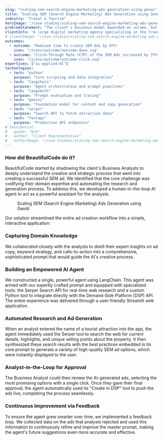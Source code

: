 ```yaml
---
slug: "scaling-sem-search-engine-marketing-ads-generation-using-genai"
title: "Scaling SEM (Search Engine Marketing) Ads Generation using GenAI"
industry: "Travel & Tourism"
heroImage: "/case-studies/scaling-sem-search-engine-marketing-ads-generation-using-genai/scaling-sem-search-engine-marketing-ads-generation-using-genai-1.svg"
problemStatement: "The client's business model depended on volume, but their margins were being eroded by the manual labor of campaign setup. The hours required for each analyst to research, write, and launch ads for a new attraction made it increasingly unprofitable to serve the small-to-mid-sized clients that formed the core of their business. They were working harder for less return."
clientInfo: "A large digital marketing agency specializing in the travel and tourism sector. Their business model is built on efficiently managing campaigns for hundreds of mid-sized attractions, from regional theme parks to city museums."
# clientImage: "/case-studies/scaling-sem-search-engine-marketing-ads-generation-using-genai/client-logo.svg"
outcomes:
  - outcome: "Reduced time to create SEM Ads by 97%"
    icon: "/icons/outcome/outcome-down.svg"
  - outcome: "Click-Through Rate (CTR) of the SEM Ads increased by 37%"
    icon: "/icons/outcome/outcome-click.svg"
expertises: ["ai-applied-ml"]
technologies:
  - tech: "python"
    purpose: "Core scripting and data integration"
  - tech: "langchain"
    purpose: "Agent orchestration and prompt pipelines"
  - tech: "langsmith"
    purpose: "Prompt evaluation and tracing"
  - tech: "gemini"
    purpose: "Foundation model for content and copy generation"
  - tech: "serper"
    purpose: "Search API to fetch attraction data"
  - tech: "fastapi"
    purpose: "Production API endpoints"
# testimonial:
#   quote: "N/A"
#   author: "Client Representative"
#   authorImage: "/case-studies/scaling-sem-search-engine-marketing-ads-generation-using-genai/client-author.svg"
---
```


### How did BeautifulCode do it?

BeautifulCode started by shadowing the client's Business Analysts to deeply understand the creative and strategic process that went into creating a successful SEM ad. We identified that the core challenge was codifying their domain expertise and automating the research and generation process. To address this, we developed a human-in-the-loop AI agent to act as a powerful assistant for the analysts.

<figure>
  <img src="/case-studies/scaling-sem-search-engine-marketing-ads-generation-using-genai/ScalingSEM_artifact.png" alt="" />
  <figcaption>
    Scaling SEM (Search Engine Marketing) Ads Generation using GenAI
  </figcaption>
</figure>

Our solution streamlined the entire ad creation workflow into a simple, interactive application:

### Capturing Domain Knowledge

We collaborated closely with the analysts to distill their expert insights on ad copy, keyword strategy, and calls-to-action into a comprehensive, sophisticated prompt that would guide the AI's creative process.

### Building an Empowered AI Agent

We constructed a single, powerful agent using LangChain. This agent was armed with our expertly crafted prompt and equipped with specialized tools: the Serper Search API for real-time web research and a custom Python tool to integrate directly with the Demand-Side Platform (DSP) API. The entire experience was delivered through a user-friendly Streamlit web application.

### Automated Research and Ad Generation

When an analyst entered the name of a tourist attraction into the app, the agent immediately used the Serper tool to search the web for current details, highlights, and unique selling points about the property. It then synthesized these search results with the best practices embedded in its core prompt to generate a variety of high-quality SEM ad options, which were instantly displayed to the user.

### Analyst-in-the-Loop for Approval

The Business Analyst could then review the AI-generated ads, selecting the most promising options with a single click. Once they gave their final approval, the agent automatically used its "Create in DSP" tool to push the ads live, completing the process seamlessly.

### Continuous Improvement via Feedback

To ensure the agent grew smarter over time, we implemented a feedback loop. We collected data on the ads that analysts rejected and used this information to continuously refine and improve the master prompt, making the agent's future suggestions even more accurate and effective.
